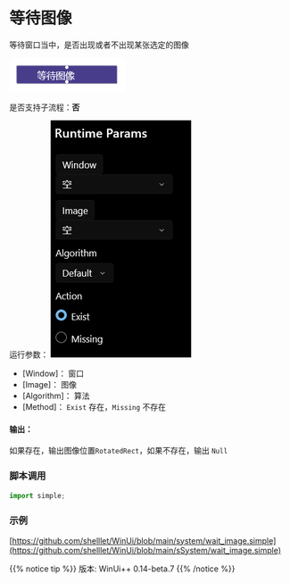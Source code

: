 # 等待图像 
等待窗口当中，是否出现或者不出现某张选定的图像

![start process](./images/2022-12-10_124143.png 'size=90%')


是否支持子流程：**否**

运行参数：
![param](./images/2022-12-10_124440.png 'size=90%')

* [Window]： 窗口
* [Image]： 图像 
* [Algorithm]： 算法 
* [Method]： `Exist` 存在，`Missing` 不存在 


#### 输出：

如果存在，输出图像位置`RotatedRect`，如果不存在，输出 `Null`


### 脚本调用

```python
import simple;

```

### 示例

[https://github.com/shelllet/WinUi/blob/main/system/wait_image.simple](https://github.com/shelllet/WinUi/blob/main/sSystem/wait_image.simple)


{{% notice tip %}}
版本: WinUi++ 0.14-beta.7 
{{% /notice %}}
